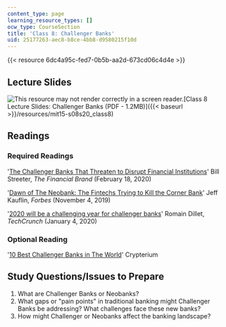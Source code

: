 ```yaml
---
content_type: page
learning_resource_types: []
ocw_type: CourseSection
title: 'Class 8: Challenger Banks'
uid: 25177263-aec8-b8ce-4bb8-d9580215f10d
---
```


{{< resource 6dc4a95c-fed7-0b5b-aa2d-673cd06c4d4e >}}

Lecture Slides
--------------

![This resource may not render correctly in a screen reader.](/images/inacessible.gif)[Class 8 Lecture Slides: Challenger Banks (PDF - 1.2MB)]({{< baseurl >}}/resources/mit15-s08s20_class8)

Readings
--------

### Required Readings

'[The Challenger Banks That Threaten to Disrupt Financial Institutions](https://thefinancialbrand.com/93135/challenger-banks-disrupt-financial-institutions-big-tech-fintech/)' Bill Streeter, _The Financial Brand_ (February 18, 2020)

'[Dawn of The Neobank: The Fintechs Trying to Kill the Corner Bank](https://www.forbes.com/sites/jeffkauflin/2019/11/04/dawn-of-the-neobank-the-fintechs-trying-to-kill-the-corner-bank/#74824be1b0f6)' Jeff Kauflin, _Forbes_ (November 4, 2019)

'[2020 will be a challenging year for challenger banks](https://techcrunch.com/2020/01/04/2020-will-be-a-challenging-year-for-challenger-banks/)' Romain Dillet, _TechCrunch_ (January 4, 2020)

### Optional Reading

'[10 Best Challenger Banks in The World](https://news.crypterium.com/10-best-challenger-banks)' Crypterium

Study Questions/Issues to Prepare
---------------------------------

1.  What are Challenger Banks or Neobanks?
2.  What gaps or "pain points" in traditional banking might Challenger Banks be addressing? What challenges face these new banks?
3.  How might Challenger or Neobanks affect the banking landscape?